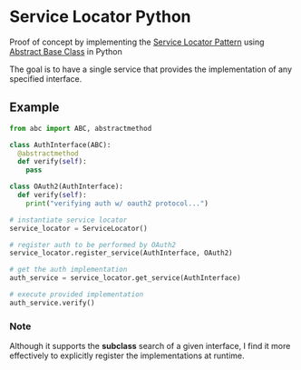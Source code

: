 # Service Locator Python

Proof of concept by implementing the [Service Locator Pattern](https://en.wikipedia.org/wiki/Service_locator_pattern) using [Abstract Base Class](https://docs.python.org/3/library/abc.html) in Python

The goal is to have a single service that provides the implementation of any specified interface.

## Example

```python
from abc import ABC, abstractmethod

class AuthInterface(ABC):
  @abstractmethod
  def verify(self):
    pass

class OAuth2(AuthInterface):
  def verify(self):
    print("verifying auth w/ oauth2 protocol...")

# instantiate service locator
service_locator = ServiceLocator()

# register auth to be performed by OAuth2
service_locator.register_service(AuthInterface, OAuth2)

# get the auth implementation
auth_service = service_locator.get_service(AuthInterface)

# execute provided implementation
auth_service.verify()
```

### Note
Although it supports the __subclass__ search of a given interface, I find it more effectively to explicitly register the implementations at runtime.
